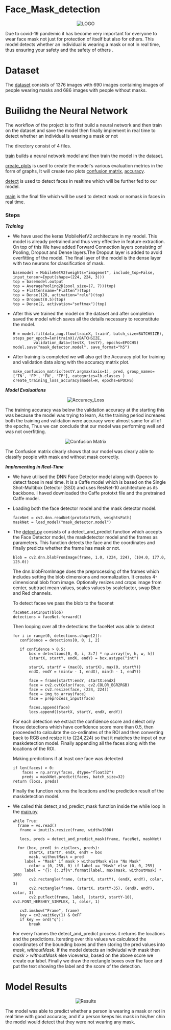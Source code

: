 # **Face_Mask_detection**
 <p align="center">
   <img src="https://github.com/xoikia/Face_mask_detection/blob/main/logo.jpg" alt="LOGO">
</p>

Due to covid-19 pandemic it has become very important for everyone to wear face mask not just for protection of itself but also for others. This model detects whether an 
individual is wearing a mask or not in real time, thus ensuring your safety and the safety of others .

# **Dataset**

The [dataset](https://github.com/xoikia/Face_mask_detection/tree/main/Face_Mask_Detection/dataset) consists of 1376 images with 690 images containing images of people 
wearing masks and 686 images with people without masks.

# **Builidng the Neural Network**

The workflow of the project is  to first build a neural network and then train on the dataset and save the model then finally implement in real time to detect whether 
an individual is wearing a mask or not

The directory consist of 4 files.

[train](https://github.com/xoikia/Face_mask_detection/blob/main/Face_Mask_Detection/train.py) builds a neural network model and then train 
the model in the dataset.

[create_plots](https://github.com/xoikia/Face_mask_detection/blob/main/Face_Mask_Detection/create_plots.py) is used to create the model's various evaluation metrics in
the form of graphs, It will create two plots [confusion matrix](https://github.com/xoikia/Face_mask_detection/blob/main/Face_Mask_Detection/Confusion%20Matrix.png), 
[accuracy](https://github.com/xoikia/Face_mask_detection/blob/main/Face_Mask_Detection/plot.png).

[detect](https://github.com/xoikia/Face_mask_detection/blob/main/Face_Mask_Detection/detect.py) is used to detect faces in realtime which will be further fed to our model.

[main](https://github.com/xoikia/Face_mask_detection/blob/main/Face_Mask_Detection/main.py) is the final file which will be used to detect mask or nomask in faces in real time.

### **Steps**
      
***Training***

   * We have used the keras MobileNetV2 architecture in my model. This model is already pretrained and thus very effective in feature extraction. On top of this 
     We have added Forward Connection layers consisting of Pooling, Dropout and Dense layers.The Dropout layer is added to avoid overfitting of the model. The 
     final layer of the model is the dense layer with two neurons for classification of mask.
     
     ```
     basemodel = MobileNetV2(weights="imagenet", include_top=False, input_tensor=Input(shape=(224, 224, 3)))
     top = basemodel.output
     top = AveragePooling2D(pool_size=(7, 7))(top)
     top = Flatten(name="Flatten")(top)
     top = Dense(128, activation="relu")(top)
     top = Dropout(0.5)(top)
     top = Dense(2, activation="softmax")(top)
     ```
     
      
   * After this we trained the model on the dataset and after completion saved the model which saves all the details necessary to reconstitute the model.
     ```
     H = model.fit(data_aug.flow(trainX, trainY, batch_size=BATCHSIZE), steps_per_epoch=len(trainX)//BATCHSIZE,
              validation_data=(testX, testY), epochs=EPOCHS)
     model.save("mask_detector.model", save_format="h5")
     ```
      
   * After training is completed we will also get the Accuracy plot for training and validation data along with the accuracy matrix plot.
     ```
     make_confusion_matrix(testY.argmax(axis=1), pred, group_names=['TN', 'FP', 'FN', 'TP'], categories=lb.classes_)
     create_training_loss_accuracy(model=H, epochs=EPOCHS)
     ```

***Model Evaluations***

<p align="center">
   <img src="https://github.com/xoikia/Face_mask_detection/blob/main/Face_Mask_Detection/plot.png" alt="Accuracy_Loss">
</p>

   The training accuracy was below the validation accuracy at the starting this was because the model was trying to learn, As the training period increases both
   the training  and validation were accuracy were almost same for all of the epochs, Thus we can conclude that our  model was performing well and was not 
   overfitting.
   
   
   
 <p align="center">
   <img src="https://github.com/xoikia/Face_mask_detection/blob/main/Face_Mask_Detection/Confusion%20Matrix.png" alt="Confusion Matrix">
</p>

   The Confusion matrix clearly shows that our model was clearly able to classify  people with mask and without mask correctly.
      
***Implementing in Real-Time***
    
   * We have utilised the DNN Face Detector model along with Opencv to detect faces in real time. It is a Caffe model which is based on the Single Shot-Multibox 
     Detector (SSD) and uses ResNet-10 architecture as its backbone. I haved downloaded the Caffe prototxt file and the  pretrained Caffe model.
     
   * Loading both the face detector model and the mask detector model.
      ```
      faceNet = cv2.dnn.readNet(prototxtPath, weightsPath)
      maskNet = load_model("mask_detector.model")
      ```
      
   * The [detect.py](https://github.com/xoikia/Face_mask_detection/blob/main/Face_Mask_Detection/detect.py) consists of a detect_and_predict function which accepts the Face              Detector model, the maskdetector model and the frames as parameters. This function detects the face and the coordinates and finally predicts whether the frame has
     mask or not.
     ```
     blob = cv2.dnn.blobFromImage(frame, 1.0, (224, 224), (104.0, 177.0, 123.0))
     ```
     The dnn.blobFromImage does the preprocessing of the frames which includes setting the blob dimensions and normalization. It creates 4-dimensional blob from image.                Optionally resizes and crops image from center, subtract mean values, scales values by scalefactor, swap Blue and Red channels.
     
     To detect facee we pass the blob to the facenet 
     ```
     faceNet.setInput(blob)
     detections = faceNet.forward()
     ```
     Then looping over all the detections the faceNet was able to detect
     ```
     for i in range(0, detections.shape[2]):
        confidence = detections[0, 0, i, 2]

        if confidence > 0.5:
            box = detections[0, 0, i, 3:7] * np.array([w, h, w, h])
            (startX, startY, endX, endY) = box.astype("int")
            
            startX, startY = (max(0, startX), max(0, startY))
            endX, endY = (min(w - 1, endX), min(h - 1, endY))

            face = frame[startY:endY, startX:endX]
            face = cv2.cvtColor(face, cv2.COLOR_BGR2RGB)
            face = cv2.resize(face, (224, 224))
            face = img_to_array(face)
            face = preprocess_input(face)

            faces.append(face)
            locs.append((startX, startY, endX, endY))
      ```
      
      For each detection we extract the confidence score and select only those detections which have confidence score more than 0.5, then proceeded to 
      calculate the co-ordinates of the ROI and then converting back to RGB and resize it to (224,224) so that it matches the input of our maskdetection
      model. Finally appending all the faces along with the locations of the ROI.
      
       Making predictions if at least one face was detected
     ```
     if len(faces) > 0:
         faces = np.array(faces, dtype="float32")
         preds = maskNet.predict(faces, batch_size=32)
     return (locs, preds)
     ```
    
      Finally the function returns the locations and the prediction result of the maskdetection model.
      
      
  * We called this detect_and_predict_mask function inside the while loop in the [main.py](https://github.com/xoikia/Face_mask_detection/blob/main/Face_Mask_Detection/main.py)
    ```
    while True:
      frame = vs.read()
	   frame = imutils.resize(frame, width=1000)

	   locs, preds = detect_and_predict_mask(frame, faceNet, maskNet)
      
      for (box, pred) in zip(locs, preds):
		   startX, startY, endX, endY = box
		   mask, withoutMask = pred
         label = "Mask" if mask > withoutMask else "No Mask"
		   color = (0, 255, 0) if label == "Mask" else (0, 0, 255)
         label = "{}: {:.2f}%".format(label, max(mask, withoutMask) * 100)
		   cv2.rectangle(frame, (startX, startY), (endX, endY), color, 3)
		   cv2.rectangle(frame, (startX, startY-35), (endX, endY), color, 3)
		   cv2.putText(frame, label, (startX, startY-10), cv2.FONT_HERSHEY_SIMPLEX, 1, color, 1)

	   cv2.imshow("Frame", frame)
	   key = cv2.waitKey(1) & 0xFF
	   if key == ord("q"):
		   break
     ```
     
    For every frames the detect_and_predict process it returns the locations and the predictions. Iterating over this values we calculated the coordinates of the 
    bounding boxes and then storing the pred values into *mask*, *withoutMask*. If the model detects an indiviudal with mask then *mask* > *withoutMask* else viceversa,
    based on the above score we create our label. Finally we draw the rectangle boxes over the face and put the text showing the label and the score of the detection.
    
    
# **Model Results**

<p align="center">
   <img src="https://github.com/xoikia/Face_mask_detection/blob/main/Face_Mask_Detection/Video/Demo.gif" alt="Results">
</p>

The model was able to predict whether a person is wearing a mask or not in real time with good accuracy, and if a person keeps his mask in his/her chin the model would detect that they were not wearing any mask.

      
    
    
    
    
    

      
    
    
